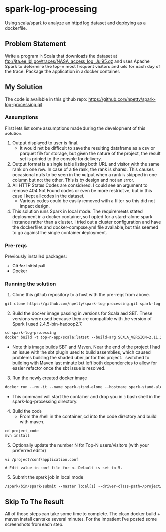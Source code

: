 # spark-log-processing
Using scala/spark to analyze an httpd log dataset and deploying as a dockerfile.

## Problem Statement
Write a program in Scala that downloads the dataset at ftp://ita.ee.lbl.gov/traces/NASA_access_log_Jul95.gz 
and uses Apache Spark to determine the top-n most frequent visitors and urls for each day of the trace. Package 
the application in a docker container.

## My Solution
The code is available in this github repo: https://github.com/npetty/spark-log-processing.git

### Assumptions
First lets list some assumptions made during the development of this solution:

1. Output displayed to user is final. 
    * It would not be difficult to save the resulting dataframe as a csv or parquet file for storage,
      but given the nature of the project, the result set is printed to the console for delivery.
2. Output format is a single table listing both URL and visitor with the same rank on one row. In case of a tie rank,
   the rank is shared. This causes occasional nulls to be seen in the output when a rank is skipped in one column but
   not the other. This is by design and not an error.
2. All HTTP Status Codes are considered. I could see an argument to remove 404 Not Found codes or even be more
   restrictive, but in this case I kept all codes in the dataset.
    * Various codes could be easily removed with a filter, so this did not impact design.
4. This solution runs Spark in local mode. The requirements stated deployment in a docker container, so I opted for 
   a stand-alone spark instance rather than a cluster. I tried out a cluster configuration and have the dockerfiles 
   and docker-compose.yml file available, but this seemed to go against the single container deployment.
    
### Pre-reqs
Previously installed packages:
* Git for initial pull 
* Docker

### Running the solution

1. Clone this github repository to a host with the pre-reqs from above.

```dtd
git clone https://github.com/npetty/spark-log-processing.git spark-log-processing
```

2. Build the docker image passing in versions for Scala and SBT. These versions were used
because they are compatible with the version of Spark I used 2.4.5-bin-hadoop2.7.

```dtd
cd spark-log-processing
docker build -t top-n-app/scala:latest --build-arg SCALA_VERSION=2.11.2 --build-arg SBT_VERSION=1.2.7 .
```
* Note this image builds SBT and Maven. Near the end of the project I had an issue with the sbt plugin
used to build assemblies, which caused problems building the shaded uber jar for this project. I switched
to building with Maven last minute but left both dependencies to allow for easier refactor once the sbt
issue is resolved.

3. Run the newly created docker image
    
     
```dtd
docker run --rm -it --name spark-stand-alone --hostname spark-stand-alone -p 7077:7077 -p 8080:8080 top-n-app/scala:latest /bin/sh
```
* This command will start the container and drop you in a bash shell in the spark-log-processing directory.
    
4. Build the code
    * From the shell in the container, cd into the code directory and build with maven.
    
```dtd
cd project_code
mvn install
``` 

5. Optionally update the number N for Top-N users/visitors (with your preferred editor)

```
vi /project/conf/application.conf

# Edit value in conf file for n. Default is set to 5.
```

5. Submit the spark job in local mode

```dtd
/spark/bin/spark-submit --master local[1] --driver-class-path=/project/conf/ --class my.challenge.TopN target/top-n-app-1.0.jar
```


## Skip To The Result

All of those steps can take some time to complete. The clean docker build + maven install can take several minutes. 
For the impatient I've posted some screenshots from each step.

